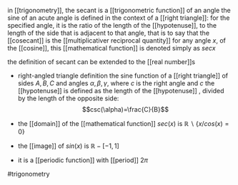 in [[trigonometry]], the secant is a [[trigonometric function]] of an angle
the sine of an acute angle is defined in the context of a [[right triangle]]: for the specified angle, it is the ratio of the length of the [[hypotenuse]], to the length of the side that is adjacent to that angle, that is to say that the [[cosecant]] is the [[multiplicativer reciprocal quantity]] for any angle $x$, of the [[cosine]], this [[mathematical function]] is denoted simply as $sec x$

the definition of secant can be extended to the [[real number]]s

- right-angled triangle definition
the sine function of a [[right triangle]] of sides $A,B,C$ and angles $\alpha,\beta,\gamma$, where $c$ is the right angle and  $c$ the [[hypotenuse]] is defined as the length of the [[hypotenuse]] , divided by the length of the opposite side:
$$csc(\alpha)=\frac{C}{B}$$


- the [[domain]] of the [[mathematical function]] $sec(x)$ is $\mathbb{R}\backslash \{x/ cos(x)=0 \}$
- the [[image]] of $sin(x)$ is $\mathbb{R}-[-1,1]$
- it is a [[periodic function]] with [[period]] $2\pi$



#trigonometry 